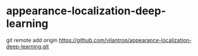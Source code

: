# appearance-localization-deep-learning

git remote add origin https://github.com/vilantrop/appearance-localization-deep-learning.git
